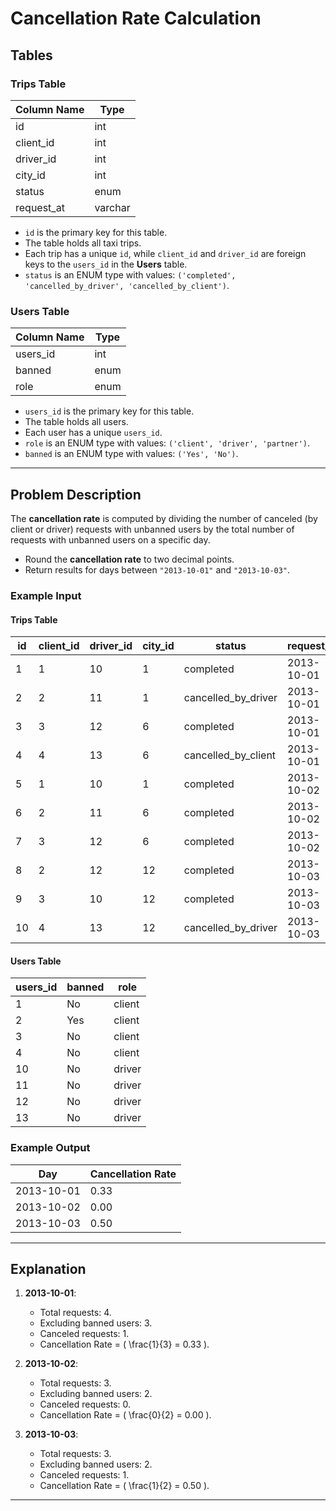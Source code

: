 # Cancellation Rate Calculation

## Tables

### Trips Table

| Column Name | Type    |
|-------------|---------|
| id          | int     |
| client_id   | int     |
| driver_id   | int     |
| city_id     | int     |
| status      | enum    |
| request_at  | varchar |

- `id` is the primary key for this table.
- The table holds all taxi trips. 
- Each trip has a unique `id`, while `client_id` and `driver_id` are foreign keys to the `users_id` in the **Users** table.
- `status` is an ENUM type with values: `('completed', 'cancelled_by_driver', 'cancelled_by_client')`.

### Users Table

| Column Name | Type    |
|-------------|---------|
| users_id    | int     |
| banned      | enum    |
| role        | enum    |

- `users_id` is the primary key for this table.
- The table holds all users. 
- Each user has a unique `users_id`.
- `role` is an ENUM type with values: `('client', 'driver', 'partner')`.
- `banned` is an ENUM type with values: `('Yes', 'No')`.

---

## Problem Description

The **cancellation rate** is computed by dividing the number of canceled (by client or driver) requests with unbanned users by the total number of requests with unbanned users on a specific day. 

- Round the **cancellation rate** to two decimal points.
- Return results for days between `"2013-10-01"` and `"2013-10-03"`.

### Example Input

#### Trips Table

| id | client_id | driver_id | city_id | status              | request_at  |
|----|-----------|-----------|---------|---------------------|-------------|
| 1  | 1         | 10        | 1       | completed           | 2013-10-01  |
| 2  | 2         | 11        | 1       | cancelled_by_driver | 2013-10-01  |
| 3  | 3         | 12        | 6       | completed           | 2013-10-01  |
| 4  | 4         | 13        | 6       | cancelled_by_client | 2013-10-01  |
| 5  | 1         | 10        | 1       | completed           | 2013-10-02  |
| 6  | 2         | 11        | 6       | completed           | 2013-10-02  |
| 7  | 3         | 12        | 6       | completed           | 2013-10-02  |
| 8  | 2         | 12        | 12      | completed           | 2013-10-03  |
| 9  | 3         | 10        | 12      | completed           | 2013-10-03  |
| 10 | 4         | 13        | 12      | cancelled_by_driver | 2013-10-03  |

#### Users Table

| users_id | banned | role   |
|----------|--------|--------|
| 1        | No     | client |
| 2        | Yes    | client |
| 3        | No     | client |
| 4        | No     | client |
| 10       | No     | driver |
| 11       | No     | driver |
| 12       | No     | driver |
| 13       | No     | driver |

### Example Output

| Day        | Cancellation Rate |
|------------|-------------------|
| 2013-10-01 | 0.33              |
| 2013-10-02 | 0.00              |
| 2013-10-03 | 0.50              |

---

## Explanation

1. **2013-10-01**:
   - Total requests: 4.
   - Excluding banned users: 3.
   - Canceled requests: 1.
   - Cancellation Rate = \( \frac{1}{3} = 0.33 \).

2. **2013-10-02**:
   - Total requests: 3.
   - Excluding banned users: 2.
   - Canceled requests: 0.
   - Cancellation Rate = \( \frac{0}{2} = 0.00 \).

3. **2013-10-03**:
   - Total requests: 3.
   - Excluding banned users: 2.
   - Canceled requests: 1.
   - Cancellation Rate = \( \frac{1}{2} = 0.50 \).

---